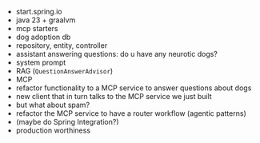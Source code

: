 - start.spring.io 
- java 23 + graalvm 
- mcp starters 
- dog adoption db 
- repository, entity, controller
- assistant answering questions: do u have any neurotic dogs?
- system prompt
- RAG (`QuestionAnswerAdvisor`)
- MCP
- refactor functionality to a MCP service to answer questions about dogs 
- new client that in turn talks to the MCP service we just built 
- but what about spam? 
- refactor the MCP service to have a router workflow (agentic patterns)
- (maybe do Spring Integration?)
- production worthiness 
